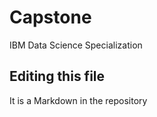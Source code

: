 # Capstone
IBM Data Science Specialization


## Editing this file

It is a Markdown in the repository
